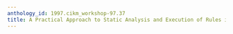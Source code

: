 ```yaml
---
anthology_id: 1997.cikm_workshop-97.37
title: A Practical Approach to Static Analysis and Execution of Rules in Active Databases
---
```

